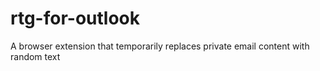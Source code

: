 # rtg-for-outlook
A browser extension that temporarily replaces private email content with random text
